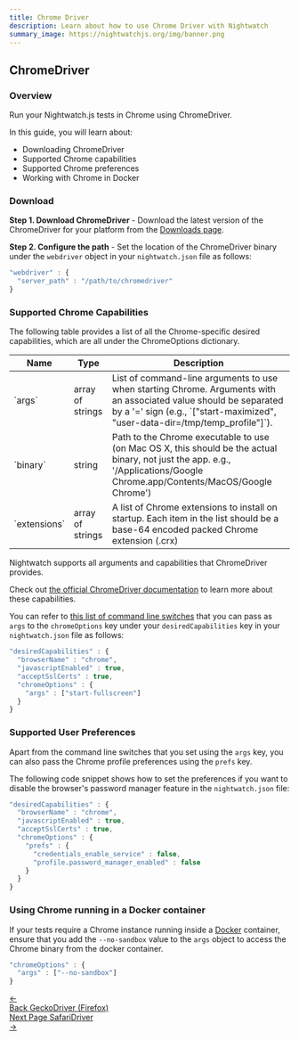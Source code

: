 ```yaml
---
title: Chrome Driver
description: Learn about how to use Chrome Driver with Nightwatch
summary_image: https://nightwatchjs.org/img/banner.png
---
```


## ChromeDriver

### Overview

Run your Nightwatch.js tests in Chrome using ChromeDriver.

In this guide, you will learn about:

* Downloading ChromeDriver
* Supported Chrome capabilities
* Supported Chrome preferences
* Working with Chrome in Docker

### Download

**Step 1. Download ChromeDriver** - Download the latest version of the ChromeDriver for your platform from the [Downloads page](http://chromedriver.storage.googleapis.com/index.html).

**Step 2. Configure the path** - Set the location of the ChromeDriver binary under the `webdriver` object in your `nightwatch.json` file as follows:

```js
"webdriver" : {
  "server_path" : "/path/to/chromedriver"
}
```

### Supported Chrome Capabilities

The following table provides a list of all the Chrome-specific desired capabilities, which are all under the ChromeOptions dictionary.

<div class="apimethod">
  <div class="table-responsive">
    <table class="table table-bordered table-striped">
      <thead>
      <tr>
        <th>Name</th>
        <th>Type</th>
        <th>Description</th>
      </tr>
      </thead>
      <tbody>
      <tr>
        <td>`args`</td>
        <td>array of strings</td>
        <td>List of command-line arguments to use when starting Chrome. Arguments with an associated value should be separated by a '=' sign (e.g., `["start-maximized", "user-data-dir=/tmp/temp_profile"]`).</td>
      </tr>
      <tr>
        <td>`binary`</td>
        <td>string</td>
        <td>Path to the Chrome executable to use (on Mac OS X, this should be the actual binary, not just the app. e.g., '/Applications/Google Chrome.app/Contents/MacOS/Google Chrome')</td>
      </tr>
      <tr>
        <td>`extensions`</td>
        <td>array of strings</td>
        <td>A list of Chrome extensions to install on startup. Each item in the list should be a base-64 encoded packed Chrome extension (.crx)</td>
      </tr>
      </tbody>
    </table>
  </div>
</div>

Nightwatch supports all arguments and capabilities that ChromeDriver provides.

Check out [the official ChromeDriver documentation](https://sites.google.com/a/chromium.org/chromedriver/capabilities) to learn more about these capabilities.

You can refer to [this list of command line switches](http://peter.sh/experiments/chromium-command-line-switches/) that you can pass as `args` to the `chromeOptions` key under your `desiredCapabilities` key in your `nightwatch.json` file as follows:

```js
"desiredCapabilities" : {
  "browserName" : "chrome",
  "javascriptEnabled" : true,
  "acceptSslCerts" : true,
  "chromeOptions" : {
    "args" : ["start-fullscreen"]
  }
}
```

### Supported User Preferences

Apart from the command line switches that you set using the `args` key, you can also pass the Chrome profile preferences using the `prefs` key.

The following code snippet shows how to set the preferences if you want to disable the browser's password manager feature in the `nightwatch.json` file:

```js
"desiredCapabilities" : {
  "browserName" : "chrome",
  "javascriptEnabled" : true,
  "acceptSslCerts" : true,
  "chromeOptions" : {
    "prefs" : {
      "credentials_enable_service" : false,
      "profile.password_manager_enabled" : false
    }
  }
}
```

### Using Chrome running in a Docker container

If your tests require a Chrome instance running inside a [Docker](https://www.docker.com/) container, ensure that you add the `--no-sandbox` value to the `args` object to access the Chrome binary from the docker container.

```js
"chromeOptions" : {
  "args" : ["--no-sandbox"]
}
```

<div class="doc-pagination pt-40">
  <div class="previous">
    <a href="/guide/browser-drivers/geckodriver.html">
      <span>←</span>
        <div class="d-flex flex-column">
          <span class="smallT">Back</span>
          <span class="bigT">GeckoDriver (Firefox)</span>
        </div>
    </a>
  </div>
  <div class="next">
    <a href="/guide/browser-drivers/safaridriver.html">
        <div class="d-flex flex-column">
          <span class="smallT">Next Page</span>
          <span class="bigT">SafariDriver</span>
        </div>
        <span>→</span>
    </a>
  </div>
</div>

